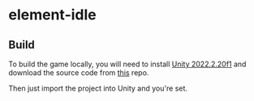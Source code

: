 # element-idle

## Build

To build the game locally, you will need to install [Unity 2022.2.20f1](https://unity.com/download) and download the source code from [this](https://github.com/crooked-smile/element-idle) repo.

Then just import the project into Unity and you're set.

